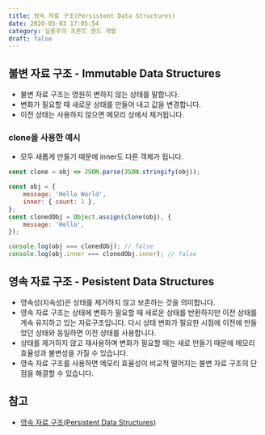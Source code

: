 ```yaml
---
title: 영속 자료 구조(Persistent Data Structures)
date: 2020-05-03 17:05:54
category: 실용주의 프론트 엔드 개발
draft: false
---
```


## 불변 자료 구조 - Immutable Data Structures

- 불변 자료 구조는 영원히 변하지 않는 상태를 말합니다.
- 변화가 필요할 때 새로운 상태를 만들어 내고 값을 변경합니다.
- 이전 상태는 사용하지 않으면 메모리 상에서 제거됩니다.

### clone을 사용한 예시

- 모두 새롭게 만들기 때문에 inner도 다른 객체가 됩니다.

```javascript
const clone = obj => JSON.parse(JSON.stringify(obj));

const obj = {
	message: 'Hello World',
	inner: { count: 1 },
};
const clonedObj = Object.assign(clone(obj), {
	message: 'Hello',
});

console.log(obj === clonedObj); // false
console.log(obj.inner === clonedObj.inner); // false
```

## 영속 자료 구조 - Pesistent Data Structures

- 영속성(지속성)은 상태를 제거하지 않고 보존하는 것을 의미합니다.
- 영속 자료 구조는 상태에 변화가 필요할 때 새로운 상태를 반환하지만 이전 상태를 계속 유지하고 있는 자료구조입니다. 다시 상태 변화가 필요한 시점에 이전에 만들었던 상태와 동일하면 이전 상태를 사용합니다.
- 상태를 제거하지 않고 재사용하며 변화가 필요할 때는 새로 만들기 때문에 메모리 효율성과 불변성을 가질 수 있습니다.
- 영속 자료 구조를 사용하면 메모리 효율성이 비교적 떨어지는 불변 자료 구조의 단점을 해결할 수 있습니다.

## 참고

- [영속 자료 구조(Persistent Data Structures)](https://peter-cho.gitbook.io/book/10/persistent-data-structures)
